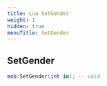 ```yaml
---
title: Lua SetGender
weight: 1
hidden: true
menuTitle: SetGender
---
```

## SetGender
```lua
mob:SetGender(int in); -- void
```